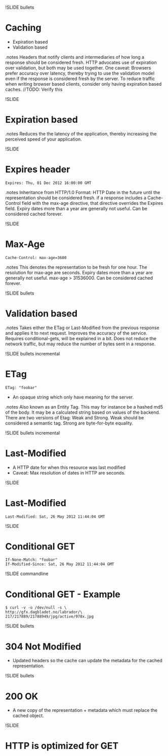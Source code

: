 !SLIDE bullets
# Caching #
* Expiration based
* Validation based

.notes Headers that notify clients and intermediaries of how long a response should be considered fresh.
HTTP advocates use of expiration over validation, but both may be used together.
One caveat: Browsers prefer accuracy over latency, thereby trying to use the validation model 
even if the response is considered fresh by the server.
To reduce traffic when writing browser based clients, consider only having expiration based caches. //TODO: Verify this

!SLIDE
# Expiration based #

.notes Reduces the the latency of the application, thereby increasing the perceived speed of your application.

!SLIDE
# Expires header #

    Expires: Thu, 01 Dec 2012 16:00:00 GMT

.notes Inheritance from HTTP/1.0
Format: HTTP Date in the future until the representation should be considered fresh.
if a response includes a Cache-Control field with the max-age directive, that directive overrides the Expires field.
Expiry dates more than a year are generally not useful. Can be considered cached forever.

!SLIDE
# Max-Age #

    Cache-Control: max-age=3600

.notes This denotes the representation to be fresh for one hour. The resolution for max-age are seconds.
Expiry dates more than a year are generally not useful. max-age > 31536000. Can be considered cached forever.

!SLIDE bullets
# Validation based #
.notes Takes either the ETag or Last-Modified from the previous response and applies it to next request.
Improves the accuracy of the service. Requires conditional-gets, will be explained in a bit. 
Does not reduce the network traffic, but may reduce the number of bytes sent in a response.

!SLIDE bullets incremental
# ETag #
    ETag: "foobar"

* An opaque string which only have meaning for the server.

.notes Also known as an Entity Tag.
This may for instance be a hashed md5 of the body.
It may be a calculated string based on values of the backend.
There are two versions of Etag: Weak and Strong. 
Weak should be considered a semantic tag.
Strong are byte-for-byte equality.

!SLIDE bullets incremental
# Last-Modified #
* A HTTP date for when this resource was last modified
* Caveat: Max resolution of dates in HTTP are seconds.

!SLIDE
# Last-Modified #
    Last-Modified: Sat, 26 May 2012 11:44:04 GMT

!SLIDE
# Conditional GET #
    If-None-Match: "foobar"
    If-Modified-Since: Sat, 26 May 2012 11:44:04 GMT

!SLIDE commandline
# Conditional GET - Example #
    $ curl -v -o /dev/null -s \
    http://gfx.dagbladet.no/labrador/\
    217/217889/21788949/jpg/active/978x.jpg


!SLIDE bullets
# 304 Not Modified #
* Updated headers so the cache can update the metadata for the cached representation.

!SLIDE bullets
# 200 OK #
* A new copy of the representation + metadata which must replace the cached object.


!SLIDE 
# HTTP is optimized for GET #
